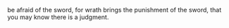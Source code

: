 be afraid of the sword, for wrath brings the punishment of the sword, that you may know there is a judgment.
